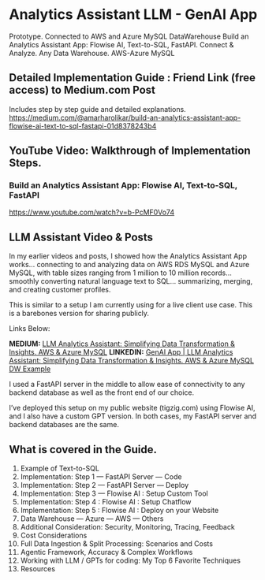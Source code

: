 # Analytics Assistant LLM - GenAI App
Prototype. Connected to AWS and Azure MySQL DataWarehouse
Build an Analytics Assistant App: Flowise AI, Text-to-SQL, FastAPI. Connect & Analyze. Any Data Warehouse. AWS-Azure MySQL  


## Detailed Implementation Guide : Friend Link (free access) to Medium.com Post
Includes step by step guide and detailed explanations.
https://medium.com/@amarharolikar/build-an-analytics-assistant-app-flowise-ai-text-to-sql-fastapi-01d8378243b4


## YouTube Video: Walkthrough of Implementation Steps.
### Build an Analytics Assistant App: Flowise AI, Text-to-SQL, FastAPI 
https://www.youtube.com/watch?v=b-PcMF0Vo74


## LLM Assistant Video & Posts
In my earlier videos and posts, I showed how the Analytics Assistant App works… connecting to and analyzing data on AWS RDS MySQL and Azure MySQL, with table sizes ranging from 1 million to 10 million records… smoothly converting natural language text to SQL… summarizing, merging, and creating customer profiles.

This is similar to a setup I am currently using for a live client use case. This is a barebones version for sharing publicly.

Links Below:

**MEDIUM:** [LLM Analytics Assistant: Simplifying Data Transformation & Insights. AWS & Azure MySQL](https://www.youtube.com/watch?v=QJTyjdEnP4w)
**LINKEDIN:** [GenAI App | LLM Analytics Assistant: Simplifying Data Transformation & Insights. AWS & Azure MySQL DW Example](https://www.linkedin.com/)

I used a FastAPI server in the middle to allow ease of connectivity to any backend database as well as the front end of our choice.

I’ve deployed this setup on my public website (tigzig.com) using Flowise AI, and I also have a custom GPT version. In both cases, my FastAPI server and backend databases are the same.



## What is covered in the Guide.
1. Example of Text-to-SQL
2. Implementation: Step 1 — FastAPI Server — Code
3. Implementation: Step 2 — FastAPI Server — Deploy
4. Implementation: Step 3 — Flowise AI : Setup Custom Tool
5. Implementation: Step 4 : Flowise AI : Setup Chatflow
6. Implementation: Step 5 : Flowise AI : Deploy on your Website
7. Data Warehouse — Azure — AWS — Others
8. Additional Consideration: Security, Monitoring, Tracing, Feedback
9. Cost Considerations
10. Full Data Ingestion & Split Processing: Scenarios and Costs
11. Agentic Framework, Accuracy & Complex Workflows
12. Working with LLM / GPTs for coding: My Top 6 Favorite Techniques
13. Resources
